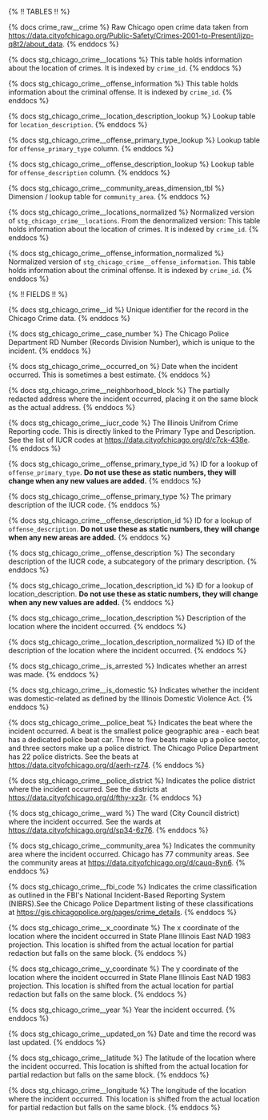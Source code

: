 {% !! TABLES !! %}

{% docs crime_raw__crime %}
Raw Chicago open crime data taken from <https://data.cityofchicago.org/Public-Safety/Crimes-2001-to-Present/ijzp-q8t2/about_data>.
{% enddocs %}

{% docs stg_chicago_crime__locations %}
This table holds information about the location of crimes.  It is indexed by `crime_id`.
{% enddocs %}

{% docs stg_chicago_crime__offense_information %}
This table holds information about the criminal offense.  It is indexed by `crime_id`.
{% enddocs %}

{% docs stg_chicago_crime__location_description_lookup %}
Lookup table for `location_description`.
{% enddocs %}

{% docs stg_chicago_crime__offense_primary_type_lookup %}
Lookup table for `offense_primary_type` column.
{% enddocs %}

{% docs stg_chicago_crime__offense_description_lookup %}
Lookup table for `offense_description` column.
{% enddocs %}

{% docs stg_chicago_crime__community_areas_dimension_tbl %}
Dimension / lookup table for `community_area`.
{% enddocs %}

{% docs stg_chicago_crime__locations_normalized %}
Normalized version of `stg_chicago_crime__locations`.  From the denormalized version: This table holds information about the location of crimes.  It is indexed by `crime_id`.
{% enddocs %}

{% docs stg_chicago_crime__offense_information_normalized %}
Normalized version of `stg_chicago_crime__offense_information`.  This table holds information about the criminal offense.  It is indexed by `crime_id`.
{% enddocs %}

{% !! FIELDS !! %}

{% docs stg_chicago_crime__id %}
Unique identifier for the record in the Chicago Crime data.
{% enddocs %}

{% docs stg_chicago_crime__case_number %}
The Chicago Police Department RD Number (Records Division Number), which is unique to the incident.
{% enddocs %}

{% docs stg_chicago_crime__occurred_on %}
Date when the incident occurred. This is sometimes a best estimate.
{% enddocs %}

{% docs stg_chicago_crime__neighborhood_block %}
The partially redacted address where the incident occurred, placing it on the same block as the actual address.
{% enddocs %}

{% docs stg_chicago_crime__iucr_code %}
The Illinois Unifrom Crime Reporting code. This is directly linked to the Primary Type and Description. See the list of IUCR codes at <https://data.cityofchicago.org/d/c7ck-438e>.
{% enddocs %}

{% docs stg_chicago_crime__offense_primary_type_id %}
ID for a lookup of `offense_primary_type`.  **Do not use these as static numbers, they will change when any new values are added.**
{% enddocs %}

{% docs stg_chicago_crime__offense_primary_type %}
The primary description of the IUCR code.
{% enddocs %}

{% docs stg_chicago_crime__offense_description_id %}
ID for a lookup of `offense_description`.  **Do not use these as static numbers, they will change when any new areas are added.**
{% enddocs %}

{% docs stg_chicago_crime__offense_description %}
The secondary description of the IUCR code, a subcategory of the primary description.
{% enddocs %}

{% docs stg_chicago_crime__location_description_id %}
ID for a lookup of location_description.  **Do not use these as static numbers, they will change when any new values are added.**
{% enddocs %}

{% docs stg_chicago_crime__location_description %}
Description of the location where the incident occurred.
{% enddocs %}

{% docs stg_chicago_crime__location_description_normalized %}
ID of the description of the location where the incident occurred.
{% enddocs %}

{% docs stg_chicago_crime__is_arrested %}
Indicates whether an arrest was made.
{% enddocs %}

{% docs stg_chicago_crime__is_domestic %}
Indicates whether the incident was domestic-related as defined by the Illinois Domestic Violence Act.
{% enddocs %}

{% docs stg_chicago_crime__police_beat %}
Indicates the beat where the incident occurred. A beat is the smallest police geographic area - each beat has a dedicated police beat car. Three to five beats make up a police sector, and three sectors make up a police district. The Chicago Police Department has 22 police districts.
See the beats at <https://data.cityofchicago.org/d/aerh-rz74>.
{% enddocs %}

{% docs stg_chicago_crime__police_district %}
Indicates the police district where the incident occurred. See the districts at <https://data.cityofchicago.org/d/fthy-xz3r>.
{% enddocs %}

{% docs stg_chicago_crime__ward %}
The ward (City Council district) where the incident occurred. See the wards at <https://data.cityofchicago.org/d/sp34-6z76>.
{% enddocs %}

{% docs stg_chicago_crime__community_area %}
Indicates the community area where the incident occurred. Chicago has 77 community areas.
See the community areas at <https://data.cityofchicago.org/d/cauq-8yn6>.
{% enddocs %}

{% docs stg_chicago_crime__fbi_code %}
Indicates the crime classification as outlined in the FBI's National Incident-Based Reporting System (NIBRS).See the Chicago Police Department listing of these classifications at <https://gis.chicagopolice.org/pages/crime_details>.
{% enddocs %}

{% docs stg_chicago_crime__x_coordinate %}
The x coordinate of the location where the incident occurred in State Plane Illinois East NAD 1983 projection. This location is shifted from the actual location for partial redaction but falls on the same block.
{% enddocs %}

{% docs stg_chicago_crime__y_coordinate %}
The y coordinate of the location where the incident occurred in State Plane Illinois East NAD 1983 projection. This location is shifted from the actual location for partial redaction but falls on the same block.
{% enddocs %}

{% docs stg_chicago_crime__year %}
Year the incident occurred.
{% enddocs %}

{% docs stg_chicago_crime__updated_on %}
Date and time the record was last updated.
{% enddocs %}

{% docs stg_chicago_crime__latitude %}
The latitude of the location where the incident occurred. This location is shifted from the actual location for partial redaction but falls on the same block.
{% enddocs %}

{% docs stg_chicago_crime__longitude %}
The longitude of the location where the incident occurred. This location is shifted from the actual location for partial redaction but falls on the same block.
{% enddocs %}
